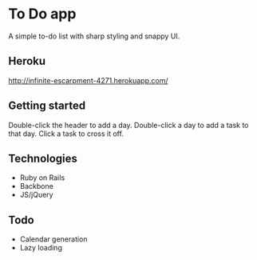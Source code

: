 # To Do app

A simple to-do list with sharp styling and snappy UI.

## Heroku

http://infinite-escarpment-4271.herokuapp.com/

## Getting started

Double-click the header to add a day.
Double-click a day to add a task to that day.
Click a task to cross it off.

## Technologies

- Ruby on Rails
- Backbone
- JS/jQuery

## Todo

- Calendar generation
- Lazy loading
